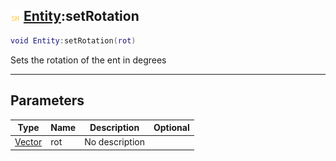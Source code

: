 ## ![shared](../../.gitbook/assets/shared.png) [Entity](https://iaswiki.rawr.dev/readme/entity):setRotation

```lua
void Entity:setRotation(rot)
```

Sets the rotation of the ent in degrees

------
## Parameters

| Type   | Name | Description | Optional |
| ------ | ---- | ----------- | -------: |
| [Vector](https://iaswiki.rawr.dev/readme/vector) | rot | No description |  |

